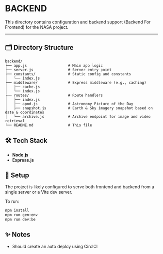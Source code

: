 # BACKEND

This directory contains configuration and backend support (Backend For Frontend) for the NASA project.

---

## 🗂 Directory Structure

    backend/
    ├── app.js                   # Main app logic
    ├── server.js                # Server entry point
    ├── constants/               # Static config and constants
    │   └── index.js
    ├── middleware/              # Express middleware (e.g., caching)
    │   ├── cache.js
    │   └── index.js
    ├── routes/                  # Route handlers
    │   ├── index.js
    │   ├── apod.js              # Astronomy Picture of the Day
    │   ├── snapshot.js          # Earth & Sky imagery snapshot based on date & coordinates
    │   └── archive.js           # Archive endpoint for image and video retrieval
    └── README.md                # This file

## 🛠 Tech Stack

- **Node.js**
- **Express.js**

## 🚀 Setup

The project is likely configured to serve both frontend and backend from a single server or a Vite dev server.

To run:

```bash
npm install
npm run gen:env
npm run dev:be
```

## ✨ Notes

- Should create an auto deploy using CirclCI
